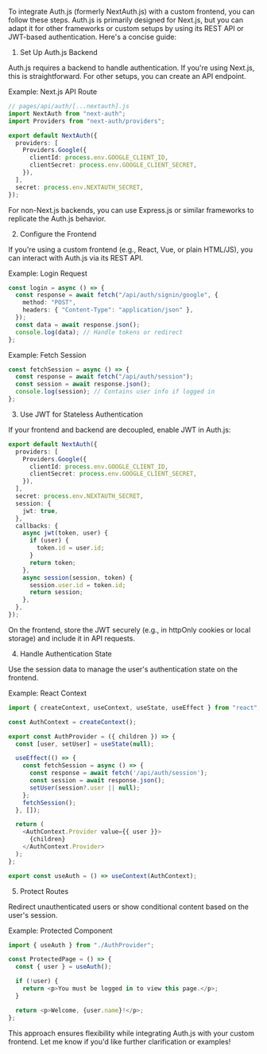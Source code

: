 To integrate Auth.js (formerly NextAuth.js) with a custom frontend, you can follow these steps. Auth.js is primarily designed for Next.js, but you can adapt it for other frameworks or custom setups by using its REST API or JWT-based authentication. Here's a concise guide:

1. Set Up Auth.js Backend

Auth.js requires a backend to handle authentication. If you're using Next.js, this is straightforward. For other setups, you can create an API endpoint.

Example: Next.js API Route

```typescript
// pages/api/auth/[...nextauth].js
import NextAuth from "next-auth";
import Providers from "next-auth/providers";

export default NextAuth({
  providers: [
    Providers.Google({
      clientId: process.env.GOOGLE_CLIENT_ID,
      clientSecret: process.env.GOOGLE_CLIENT_SECRET,
    }),
  ],
  secret: process.env.NEXTAUTH_SECRET,
});
```

For non-Next.js backends, you can use Express.js or similar frameworks to replicate the Auth.js behavior.

2. Configure the Frontend

If you're using a custom frontend (e.g., React, Vue, or plain HTML/JS), you can interact with Auth.js via its REST API.

Example: Login Request

```typescript
const login = async () => {
  const response = await fetch("/api/auth/signin/google", {
    method: "POST",
    headers: { "Content-Type": "application/json" },
  });
  const data = await response.json();
  console.log(data); // Handle tokens or redirect
};
```

Example: Fetch Session

```typescript
const fetchSession = async () => {
  const response = await fetch("/api/auth/session");
  const session = await response.json();
  console.log(session); // Contains user info if logged in
};
```

3. Use JWT for Stateless Authentication

If your frontend and backend are decoupled, enable JWT in Auth.js:

```typescript
export default NextAuth({
  providers: [
    Providers.Google({
      clientId: process.env.GOOGLE_CLIENT_ID,
      clientSecret: process.env.GOOGLE_CLIENT_SECRET,
    }),
  ],
  secret: process.env.NEXTAUTH_SECRET,
  session: {
    jwt: true,
  },
  callbacks: {
    async jwt(token, user) {
      if (user) {
        token.id = user.id;
      }
      return token;
    },
    async session(session, token) {
      session.user.id = token.id;
      return session;
    },
  },
});
```

On the frontend, store the JWT securely (e.g., in httpOnly cookies or local storage) and include it in API requests.

4. Handle Authentication State

Use the session data to manage the user's authentication state on the frontend.

Example: React Context

```typescript
import { createContext, useContext, useState, useEffect } from "react";

const AuthContext = createContext();

export const AuthProvider = ({ children }) => {
  const [user, setUser] = useState(null);

  useEffect(() => {
    const fetchSession = async () => {
      const response = await fetch('/api/auth/session');
      const session = await response.json();
      setUser(session?.user || null);
    };
    fetchSession();
  }, []);

  return (
    <AuthContext.Provider value={{ user }}>
      {children}
    </AuthContext.Provider>
  );
};

export const useAuth = () => useContext(AuthContext);
```

5. Protect Routes

Redirect unauthenticated users or show conditional content based on the user's session.

Example: Protected Component

```typescript
import { useAuth } from "./AuthProvider";

const ProtectedPage = () => {
  const { user } = useAuth();

  if (!user) {
    return <p>You must be logged in to view this page.</p>;
  }

  return <p>Welcome, {user.name}!</p>;
};
```

This approach ensures flexibility while integrating Auth.js with your custom frontend. Let me know if you'd like further clarification or examples!
